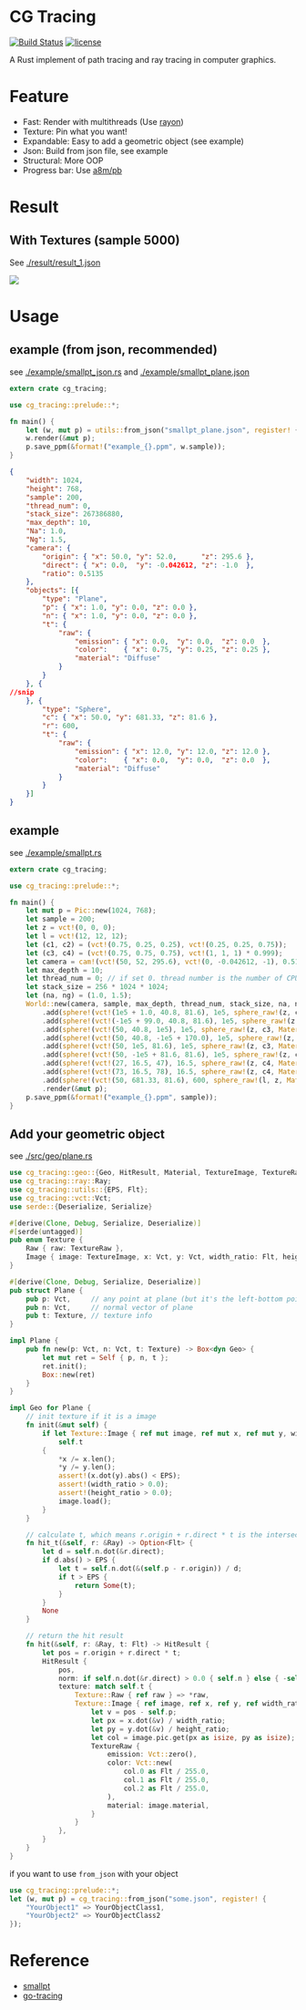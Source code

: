# CG Tracing

[![Build Status](https://travis-ci.org/xalanq/cg_tracing.svg?branch=master)](https://travis-ci.org/xalanq/cg_tracing)
[![license](https://img.shields.io/badge/license-MIT-%23373737.svg)](https://raw.githubusercontent.com/xalanq/cg_tracing/master/LICENSE)

A Rust implement of path tracing and ray tracing in computer graphics.

# Feature

- Fast: Render with multithreads (Use [rayon](https://github.com/rayon-rs/rayon/))
- Texture: Pin what you want!
- Expandable: Easy to add a geometric object (see example)
- Json: Build from json file, see example
- Structural: More OOP
- Progress bar: Use [a8m/pb](https://github.com/a8m/pb)

# Result

## With Textures (sample 5000)

See [./result/result_1.json](./result/result_1.json)

![](./result/result_1.png)

# Usage

## example (from json, recommended)

see [./example/smallpt_json.rs](./example/smallpt_json.rs) and [./example/smallpt_plane.json](./example/smallpt_plane.json)

```rust
extern crate cg_tracing;

use cg_tracing::prelude::*;

fn main() {
    let (w, mut p) = utils::from_json("smallpt_plane.json", register! {});
    w.render(&mut p);
    p.save_ppm(&format!("example_{}.ppm", w.sample));
}
```

```json
{
    "width": 1024,
    "height": 768,
    "sample": 200,
    "thread_num": 0,
    "stack_size": 267386880,
    "max_depth": 10,
    "Na": 1.0,
    "Ng": 1.5,
    "camera": {
        "origin": { "x": 50.0, "y": 52.0,      "z": 295.6 },
        "direct": { "x": 0.0,  "y": -0.042612, "z": -1.0  },
        "ratio": 0.5135
    },
    "objects": [{
        "type": "Plane",
        "p": { "x": 1.0, "y": 0.0, "z": 0.0 },
        "n": { "x": 1.0, "y": 0.0, "z": 0.0 },
        "t": {
            "raw": {
                "emission": { "x": 0.0,  "y": 0.0,  "z": 0.0  },
                "color":    { "x": 0.75, "y": 0.25, "z": 0.25 },
                "material": "Diffuse"
            }
        }
    }, {
//snip
    }, {
        "type": "Sphere",
        "c": { "x": 50.0, "y": 681.33, "z": 81.6 },
        "r": 600,
        "t": {
            "raw": {
                "emission": { "x": 12.0, "y": 12.0, "z": 12.0 },
                "color":    { "x": 0.0,  "y": 0.0,  "z": 0.0  },
                "material": "Diffuse"
            }
        }
    }]
}
```

## example

see [./example/smallpt.rs](./example/smallpt.rs)

```rust
extern crate cg_tracing;

use cg_tracing::prelude::*;

fn main() {
    let mut p = Pic::new(1024, 768);
    let sample = 200;
    let z = vct!(0, 0, 0);
    let l = vct!(12, 12, 12);
    let (c1, c2) = (vct!(0.75, 0.25, 0.25), vct!(0.25, 0.25, 0.75));
    let (c3, c4) = (vct!(0.75, 0.75, 0.75), vct!(1, 1, 1) * 0.999);
    let camera = cam!(vct!(50, 52, 295.6), vct!(0, -0.042612, -1), 0.5135);
    let max_depth = 10;
    let thread_num = 0; // if set 0. thread number is the number of CPUs available(logical cores).
    let stack_size = 256 * 1024 * 1024;
    let (na, ng) = (1.0, 1.5);
    World::new(camera, sample, max_depth, thread_num, stack_size, na, ng)
        .add(sphere!(vct!(1e5 + 1.0, 40.8, 81.6), 1e5, sphere_raw!(z, c1, Material::Diffuse)))
        .add(sphere!(vct!(-1e5 + 99.0, 40.8, 81.6), 1e5, sphere_raw!(z, c2, Material::Diffuse)))
        .add(sphere!(vct!(50, 40.8, 1e5), 1e5, sphere_raw!(z, c3, Material::Diffuse)))
        .add(sphere!(vct!(50, 40.8, -1e5 + 170.0), 1e5, sphere_raw!(z, z, Material::Diffuse)))
        .add(sphere!(vct!(50, 1e5, 81.6), 1e5, sphere_raw!(z, c3, Material::Diffuse)))
        .add(sphere!(vct!(50, -1e5 + 81.6, 81.6), 1e5, sphere_raw!(z, c3, Material::Diffuse)))
        .add(sphere!(vct!(27, 16.5, 47), 16.5, sphere_raw!(z, c4, Material::Specular)))
        .add(sphere!(vct!(73, 16.5, 78), 16.5, sphere_raw!(z, c4, Material::Refractive)))
        .add(sphere!(vct!(50, 681.33, 81.6), 600, sphere_raw!(l, z, Material::Diffuse)))
        .render(&mut p);
    p.save_ppm(&format!("example_{}.ppm", sample));
}
```

## Add your geometric object

see [./src/geo/plane.rs](./src/geo/plane.rs)

```rust
use cg_tracing::geo::{Geo, HitResult, Material, TextureImage, TextureRaw};
use cg_tracing::ray::Ray;
use cg_tracing::utils::{EPS, Flt};
use cg_tracing::vct::Vct;
use serde::{Deserialize, Serialize}

#[derive(Clone, Debug, Serialize, Deserialize)]
#[serde(untagged)]
pub enum Texture {
    Raw { raw: TextureRaw },
    Image { image: TextureImage, x: Vct, y: Vct, width_ratio: Flt, height_ratio: Flt },
}

#[derive(Clone, Debug, Serialize, Deserialize)]
pub struct Plane {
    pub p: Vct,     // any point at plane (but it's the left-bottom point of texture image)
    pub n: Vct,     // normal vector of plane
    pub t: Texture, // texture info
}

impl Plane {
    pub fn new(p: Vct, n: Vct, t: Texture) -> Box<dyn Geo> {
        let mut ret = Self { p, n, t };
        ret.init();
        Box::new(ret)
    }
}

impl Geo for Plane {
    // init texture if it is a image
    fn init(&mut self) {
        if let Texture::Image { ref mut image, ref mut x, ref mut y, width_ratio, height_ratio } =
            self.t
        {
            *x /= x.len();
            *y /= y.len();
            assert!(x.dot(y).abs() < EPS);
            assert!(width_ratio > 0.0);
            assert!(height_ratio > 0.0);
            image.load();
        }
    }

    // calculate t, which means r.origin + r.direct * t is the intersection point
    fn hit_t(&self, r: &Ray) -> Option<Flt> {
        let d = self.n.dot(&r.direct);
        if d.abs() > EPS {
            let t = self.n.dot(&(self.p - r.origin)) / d;
            if t > EPS {
                return Some(t);
            }
        }
        None
    }

    // return the hit result
    fn hit(&self, r: &Ray, t: Flt) -> HitResult {
        let pos = r.origin + r.direct * t;
        HitResult {
            pos,
            norm: if self.n.dot(&r.direct) > 0.0 { self.n } else { -self.n },
            texture: match self.t {
                Texture::Raw { ref raw } => *raw,
                Texture::Image { ref image, ref x, ref y, ref width_ratio, ref height_ratio } => {
                    let v = pos - self.p;
                    let px = x.dot(&v) / width_ratio;
                    let py = y.dot(&v) / height_ratio;
                    let col = image.pic.get(px as isize, py as isize);
                    TextureRaw {
                        emission: Vct::zero(),
                        color: Vct::new(
                            col.0 as Flt / 255.0,
                            col.1 as Flt / 255.0,
                            col.2 as Flt / 255.0,
                        ),
                        material: image.material,
                    }
                }
            },
        }
    }
}
```

if you want to use `from_json` with your object

```rust
use cg_tracing::prelude::*;
let (w, mut p) = cg_tracing::from_json("some.json", register! {
    "YourObject1" => YourObjectClass1,
    "YourObject2" => YourObjectClass2
});
```

# Reference

- [smallpt](http://www.kevinbeason.com/smallpt/)
- [go-tracing](https://github.com/xalanq/go-tracing)
